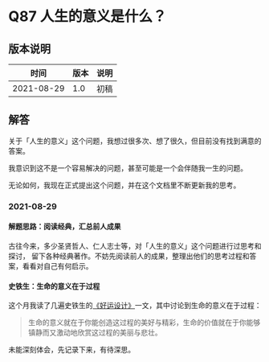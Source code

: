 # Q87 人生的意义是什么？

## 版本说明

| 时间 | 版本 | 说明 |
| ---- | ---- | ---- |
| 2021-08-29 | 1.0 | 初稿 |

## 解答

关于「人生的意义」这个问题，我想过很多次、想了很久，但目前没有找到满意的答案。

我意识到这不是一个容易解决的问题，甚至可能是一个会伴随我一生的问题。

无论如何，我现在正式提出这个问题，并在这个文档里不断更新我的思考。

### 2021-08-29

#### 解题思路：阅读经典，汇总前人成果

古往今来，多少圣贤哲人、仁人志士等，对「人生的意义」这个问题进行过思考和探讨，
留下各种经典著作。不妨先阅读前人的成果，整理出他们的思考过程和答案，看看对自己有何启示。

#### 史铁生：生命的意义在于过程

这个月我读了几遍史铁生的[《好运设计》][fortune]一文，其中讨论到生命的意义在于过程：

> 生命的意义就在于你能创造这过程的美好与精彩，生命的价值就在于你能够镇静而又激动地欣赏这过程的美丽与悲壮。

未能深刻体会，先记录下来，有待深思。

  [fortune]: http://www.dushu369.com/shici/HTML/82253.html

